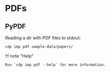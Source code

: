 # PDFs

## PyPDF

Reading a dir with PDF files to stdout:

```bash
cdp imp pdf sample-data/papers/
```

!!! note "Help"

    Run `cdp imp pdf --help` for more information.

